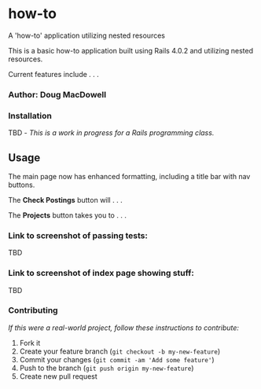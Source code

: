 how-to
======

A 'how-to' application utilizing nested resources

This is a basic how-to application built using Rails 4.0.2 and utilizing nested resources.

Current features include . . .

### Author:  Doug MacDowell

### Installation

TBD - *This is a work in progress for a Rails programming class.*

## Usage

The main page now has enhanced formatting, including a title bar with nav buttons.

The __Check Postings__ button will . . .

The __Projects__ button takes you to . . .

### Link to screenshot of passing tests:

TBD

### Link to screenshot of index page showing stuff:

TBD

### Contributing

*If this were a real-world project, follow these instructions to contribute:*

1. Fork it
2. Create your feature branch (`git checkout -b my-new-feature`)
3. Commit your changes (`git commit -am 'Add some feature'`)
4. Push to the branch (`git push origin my-new-feature`)
5. Create new pull request
